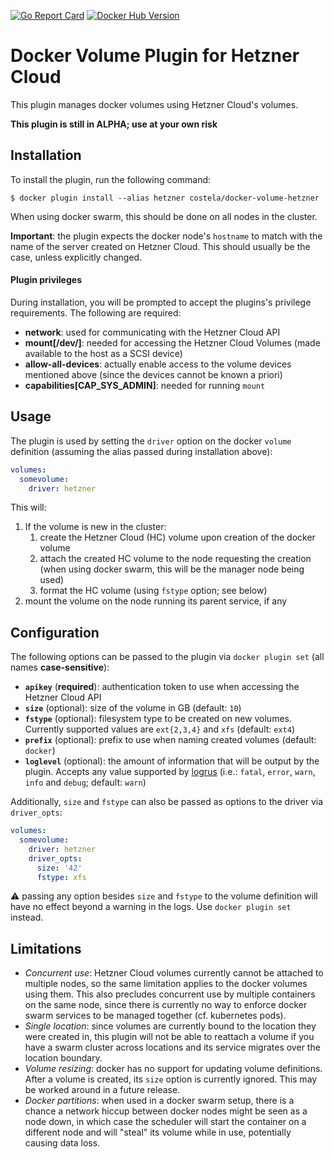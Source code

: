 [![Go Report Card](https://goreportcard.com/badge/github.com/costela/docker-volume-hetzner)](https://goreportcard.com/report/github.com/costela/docker-volume-hetzner)
[![Docker Hub Version](https://img.shields.io/badge/dynamic/json.svg?label=hub&url=https%3A%2F%2Findex.docker.io%2Fv1%2Frepositories%2Fcostela%2Fdocker-volume-hetzner%2Ftags&query=%24[-1:].name&colorB=green)](https://hub.docker.com/r/costela/docker-volume-hetzner)

# Docker Volume Plugin for Hetzner Cloud

This plugin manages docker volumes using Hetzner Cloud's volumes.

**This plugin is still in ALPHA; use at your own risk**

## Installation

To install the plugin, run the following command:
```
$ docker plugin install --alias hetzner costela/docker-volume-hetzner
```

When using docker swarm, this should be done on all nodes in the cluster.

**Important**: the plugin expects the docker node's `hostname` to match with the name of the server created
on Hetzner Cloud. This should usually be the case, unless explicitly changed.

#### Plugin privileges

During installation, you will be prompted to accept the plugins's privilege requirements. The following are required:

- **network**: used for communicating with the Hetzner Cloud API
- **mount[\/dev\/]**: needed for accessing the Hetzner Cloud Volumes (made available to the host as a SCSI device)
- **allow-all-devices**: actually enable access to the volume devices mentioned above (since the devices cannot be known a priori)
- **capabilities[CAP\_SYS\_ADMIN]**: needed for running `mount`

## Usage

The plugin is used by setting the `driver` option on the docker `volume` definition (assuming the alias passed during
installation above):
```yaml
volumes:
  somevolume:
    driver: hetzner
```

This will: 
1. If the volume is new in the cluster:
    1. create the Hetzner Cloud (HC) volume upon creation of the docker volume
    2. attach the created HC volume to the node requesting the creation (when using docker swarm, this will be the manager node being used)
    3. format the HC volume (using `fstype` option; see below)
2. mount the volume on the node running its parent service, if any

## Configuration

The following options can be passed to the plugin via `docker plugin set` (all names **case-sensitive**):

- **`apikey`** (**required**): authentication token to use when accessing the Hetzner Cloud API
- **`size`** (optional): size of the volume in GB (default: `10`)
- **`fstype`** (optional): filesystem type to be created on new volumes. Currently supported values are `ext{2,3,4}` and `xfs` (default: `ext4`)
- **`prefix`** (optional): prefix to use when naming created volumes (default: `docker`)
- **`loglevel`** (optional): the amount of information that will be output by the plugin. Accepts any value supported by [logrus](https://github.com/sirupsen/logrus) (i.e.: `fatal`, `error`, `warn`, `info` and `debug`; default: `warn`)

Additionally, `size` and `fstype` can also be passed as options to the driver via `driver_opts`:
```yaml
volumes:
  somevolume:
    driver: hetzner
    driver_opts:
      size: '42'
      fstype: xfs
```

:warning: passing any option besides `size` and `fstype` to the volume definition will have no effect beyond a warning in the logs. Use `docker plugin set` instead.

## Limitations

- *Concurrent use*: Hetzner Cloud volumes currently cannot be attached to multiple nodes, so the same limitation
applies to the docker volumes using them. This also precludes concurrent use by multiple containers on the same node,
since there is currently no way to enforce docker swarm services to be managed together (cf. kubernetes pods).
- *Single location*: since volumes are currently bound to the location they were created in, this plugin will not
be able to reattach a volume if you have a swarm cluster across locations and its service migrates over the location
boundary.
- *Volume resizing*: docker has no support for updating volume definitions. After a volume is created, its `size`
option is currently ignored. This may be worked around in a future release.
- *Docker partitions*: when used in a docker swarm setup, there is a chance a network hiccup between docker nodes
might be seen as a node down, in which case the scheduler will start the container on a different node and will
"steal" its volume while in use, potentially causing data loss.
